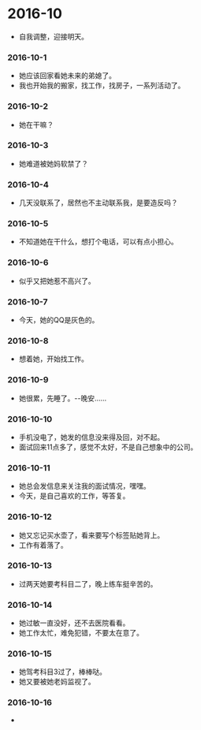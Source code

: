 # 2016-10

* 自我调整，迎接明天。

### 2016-10-1

* 她应该回家看她未来的弟媳了。
* 我也开始我的搬家，找工作，找房子，一系列活动了。

### 2016-10-2

* 她在干嘛？

### 2016-10-3

* 她难道被她妈软禁了？

### 2016-10-4

* 几天没联系了，居然也不主动联系我，是要造反吗？

### 2016-10-5

* 不知道她在干什么，想打个电话，可以有点小担心。

### 2016-10-6

* 似乎又把她惹不高兴了。

### 2016-10-7

* 今天，她的QQ是灰色的。

### 2016-10-8

* 想着她，开始找工作。

### 2016-10-9

* 她很累，先睡了。--晚安……

### 2016-10-10

* 手机没电了，她发的信息没来得及回，对不起。
* 面试回来11点多了，感觉不太好，不是自己想象中的公司。

### 2016-10-11

* 她总会发信息来关注我的面试情况，嘿嘿。
* 今天，是自己喜欢的工作，等答复。

### 2016-10-12

* 她又忘记买水壶了，看来要写个标签贴她背上。
* 工作有着落了。


### 2016-10-13
* 过两天她要考科目二了，晚上练车挺辛苦的。

### 2016-10-14
* 她过敏一直没好，还不去医院看看。
* 她工作太忙，难免犯错，不要太在意了。

### 2016-10-15
* 她驾考科目3过了，棒棒哒。
* 她又要被她老妈监视了。

### 2016-10-16
* 